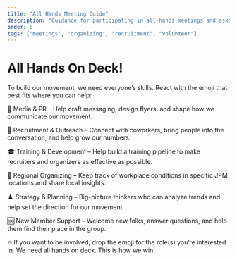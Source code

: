 ```yaml
---
title: "All Hands Meeting Guide"
description: "Guidance for participating in all-hands meetings and asking questions about working conditions."
order: 6
tags: ["meetings", "organizing", "recruitment", "volunteer"]
---
```


# All Hands On Deck!

To build our movement, we need everyone’s skills. React with the emoji that best fits where you can help:

📰 Media & PR – Help craft messaging, design flyers, and shape how we communicate our movement.

📣 Recruitment & Outreach – Connect with coworkers, bring people into the conversation, and help grow our numbers.

🎓 Training & Development – Help build a training pipeline to make recruiters and organizers as effective as possible.

📍 Regional Organizing – Keep track of workplace conditions in specific JPM locations and share local insights.

♟️ Strategy & Planning – Big-picture thinkers who can analyze trends and help set the direction for our movement.

🆘 New Member Support – Welcome new folks, answer questions, and help them find their place in the group.

🔥 If you want to be involved, drop the emoji for the role(s) you’re interested in. We need all hands on deck. This is how we win.
